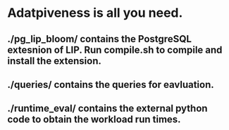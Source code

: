 # Adatpiveness is all you need.

## ./pg_lip_bloom/ contains the PostgreSQL extesnion of LIP. Run compile.sh to compile and install the extension. 
## ./queries/ contains the queries for eavluation. 
## ./runtime_eval/ contains the external python code to obtain the workload run times. 
